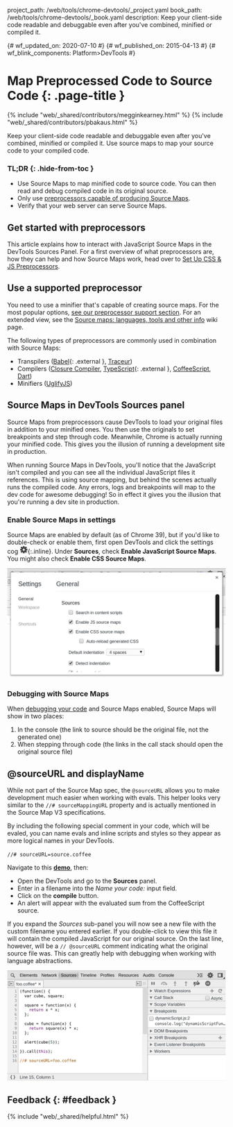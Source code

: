 project_path: /web/tools/chrome-devtools/_project.yaml
book_path: /web/tools/chrome-devtools/_book.yaml
description: Keep your client-side code readable and debuggable even after you've combined, minified or compiled it.

{# wf_updated_on: 2020-07-10 #}
{# wf_published_on: 2015-04-13 #}
{# wf_blink_components: Platform>DevTools #}

# Map Preprocessed Code to Source Code {: .page-title }

{% include "web/_shared/contributors/megginkearney.html" %}
{% include "web/_shared/contributors/pbakaus.html" %}

Keep your client-side code readable and debuggable even after you've combined, minified or compiled it. Use source maps to map your source code to your compiled code.


### TL;DR {: .hide-from-toc }
- Use Source Maps to map minified code to source code. You can then read and debug compiled code in its original source.
- Only use [preprocessors capable of producing Source Maps](/web/tools/setup/setup-preprocessors?#supported_preprocessors).
- Verify that your web server can serve Source Maps.


## Get started with preprocessors

This article explains how to interact with JavaScript Source Maps in the DevTools Sources Panel. For a first overview of what preprocessors are, how they can help and how Source Maps work, head over to [Set Up CSS & JS Preprocessors](/web/tools/setup/setup-preprocessors?#debugging-and-editing-preprocessed-content).

## Use a supported preprocessor

You need to use a minifier that's capable of creating source maps. For the most popular options, [see our preprocessor support section](/web/tools/setup/setup-preprocessors?#supported_preprocessors). For an extended view, see the [Source maps: languages, tools and other info](https://github.com/ryanseddon/source-map/wiki/Source-maps:-languages,-tools-and-other-info) wiki page.

The following types of preprocessors are commonly used in combination with Source Maps:

* Transpilers ([Babel](https://babeljs.io/){: .external }, [Traceur](https://github.com/google/traceur-compiler/wiki/Getting-Started))
* Compilers ([Closure Compiler](https://github.com/google/closure-compiler), [TypeScript](http://www.typescriptlang.org/){: .external }, [CoffeeScript](http://coffeescript.org), [Dart](https://www.dartlang.org))
* Minifiers ([UglifyJS](https://github.com/mishoo/UglifyJS))

## Source Maps in DevTools Sources panel

Source Maps from preprocessors cause DevTools to load your original files in addition to your minified ones. You then use the originals to set breakpoints and step through code. Meanwhile, Chrome is actually running your minified code. This gives you the illusion of running a development site in production.

When running Source Maps in DevTools, you'll notice that the JavaScript isn't compiled and you can see all the individual JavaScript files it references. This is using source mapping, but behind the scenes actually runs the compiled code. Any errors, logs and breakpoints will map to the dev code for awesome debugging! So in effect it gives you the illusion that you're running a dev site in production.

### Enable Source Maps in settings

Source Maps are enabled by default (as of Chrome 39), but if you'd like to double-check or enable them, first open DevTools and click the settings cog ![gear](imgs/gear.png){:.inline}. Under **Sources**, check **Enable JavaScript Source Maps**. You might also check **Enable CSS Source Maps**.

![Enable Source Maps](imgs/source-maps.jpg)

### Debugging with Source Maps

When [debugging your code](/web/tools/chrome-devtools/debug/breakpoints/step-code) and Source Maps enabled, Source Maps will show in two places:

1. In the console (the link to source should be the original file, not the generated one)
2. When stepping through code (the links in the call stack should open the original source file)

## @sourceURL and displayName

While not part of the Source Map spec, the `@sourceURL` allows you to make development much easier when working with evals. This helper looks very similar to the `//# sourceMappingURL` property and is actually mentioned in the Source Map V3 specifications.

By including the following special comment in your code, which will be evaled, you can name evals and inline scripts and styles so they appear as more logical names in your DevTools.

`//# sourceURL=source.coffee`

Navigate to this
**[demo](http://www.thecssninja.com/demo/source_mapping/compile.html)**, then:

* Open the DevTools and go to the **Sources** panel.
* Enter in a filename into the _Name your code:_ input field.
* Click on the **compile** button.
* An alert will appear with the evaluated sum from the CoffeeScript source.

If you expand the _Sources_ sub-panel you will now see a new file with the custom filename you entered earlier. If you double-click to view this file it will contain the compiled JavaScript for our original source. On the last line, however, will be a `// @sourceURL` comment indicating what the original source file was. This can greatly help with debugging when working with language abstractions.

![Working with sourceURL](imgs/coffeescript.jpg)

## Feedback {: #feedback }

{% include "web/_shared/helpful.html" %}
